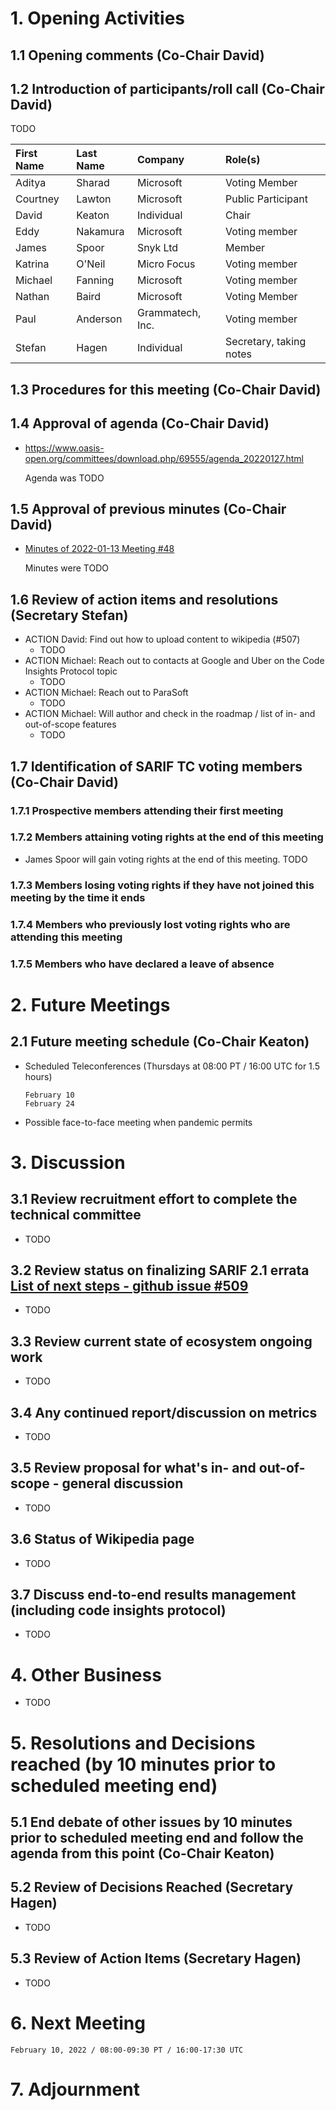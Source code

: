 # 1. Opening Activities

## 1.1 Opening comments (Co-Chair David)

## 1.2 Introduction of participants/roll call (Co-Chair David)

TODO 

| First Name | Last Name | Company          | Role(s)                 |
| :--------- | :-------- | :--------------- | :---------------------- |
| Aditya     | Sharad    | Microsoft        | Voting Member           |
| Courtney   | Lawton    | Microsoft        | Public Participant      |
| David      | Keaton    | Individual       | Chair                   |
| Eddy       | Nakamura  | Microsoft        | Voting member           |
| James      | Spoor     | Snyk Ltd         | Member                  |
| Katrina    | O'Neil    | Micro Focus      | Voting member           |
| Michael    | Fanning   | Microsoft        | Voting member           |
| Nathan     | Baird     | Microsoft        | Voting Member           |
| Paul       | Anderson  | Grammatech, Inc. | Voting member           |
| Stefan     | Hagen     | Individual       | Secretary, taking notes |


## 1.3 Procedures for this meeting (Co-Chair David)

## 1.4 Approval of agenda (Co-Chair David)

* https://www.oasis-open.org/committees/download.php/69555/agenda_20220127.html

  Agenda was TODO

## 1.5 Approval of previous minutes (Co-Chair David)

* [Minutes of 2022-01-13 Meeting #48](https://www.oasis-open.org/committees/document.php?document_id=69554&wg_abbrev=sarif)

  Minutes were TODO

## 1.6 Review of action items and resolutions (Secretary Stefan)

* ACTION David: Find out how to upload content to wikipedia (#507)
  * TODO
* ACTION Michael: Reach out to contacts at Google and Uber on the Code Insights Protocol topic
  * TODO
* ACTION Michael: Reach out to ParaSoft
  * TODO
* ACTION Michael: Will author and check in the roadmap / list of in- and out-of-scope features
  * TODO

## 1.7 Identification of SARIF TC voting members (Co-Chair David)

### 1.7.1 Prospective members attending their first meeting

### 1.7.2 Members attaining voting rights at the end of this meeting

* James Spoor will gain voting rights at the end of this meeting. TODO

### 1.7.3 Members losing voting rights if they have not joined this meeting by the time it ends

### 1.7.4 Members who previously lost voting rights who are attending this meeting

### 1.7.5 Members who have declared a leave of absence

# 2. Future Meetings

## 2.1 Future meeting schedule (Co-Chair Keaton)

- Scheduled Teleconferences (Thursdays at 08:00 PT / 16:00 UTC for 1.5 hours)
    ```
    February 10
    February 24
    ```
- Possible face-to-face meeting when pandemic permits

# 3. Discussion

## 3.1 Review recruitment effort to complete the technical committee

* TODO

## 3.2 Review status on finalizing SARIF 2.1 errata [List of next steps - github issue #509](https://github.com/oasis-tcs/sarif-spec/issues/509)

* TODO

## 3.3 Review current state of ecosystem ongoing work

* TODO

## 3.4 Any continued report/discussion on metrics

* TODO

## 3.5 Review proposal for what's in- and out-of-scope - general discussion

* TODO

## 3.6 Status of Wikipedia page

* TODO

## 3.7 Discuss end-to-end results management (including code insights protocol)

* TODO

# 4. Other Business

* TODO

# 5. Resolutions and Decisions reached (by 10 minutes prior to scheduled meeting end)

## 5.1 End debate of other issues by 10 minutes prior to scheduled meeting end and follow the agenda from this point (Co-Chair Keaton)

## 5.2 Review of Decisions Reached (Secretary Hagen)

* TODO

## 5.3 Review of Action Items (Secretary Hagen)

* TODO

# 6. Next Meeting
  ```
  February 10, 2022 / 08:00-09:30 PT / 16:00-17:30 UTC
  ```

# 7. Adjournment
